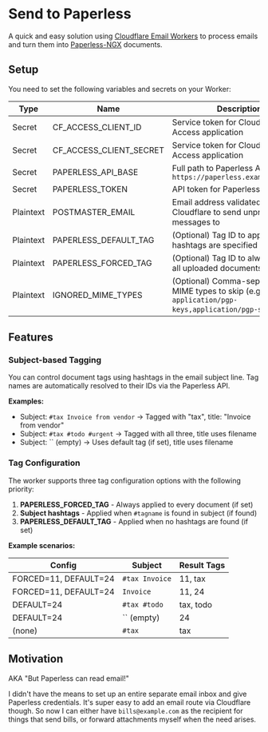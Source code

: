 # Send to Paperless

A quick and easy solution using [Cloudflare Email Workers](https://developers.cloudflare.com/email-routing/email-workers/) to process
emails and turn them into [Paperless-NGX](https://docs.paperless-ngx.com/) documents.

## Setup

You need to set the following variables and secrets on your Worker:

| Type      | Name                    | Description                                                             |
|-----------|-------------------------|-------------------------------------------------------------------------|
| Secret    | CF_ACCESS_CLIENT_ID     | Service token for Cloudflare Access application                         |
| Secret    | CF_ACCESS_CLIENT_SECRET | Service token for Cloudflare Access application                         |
| Secret    | PAPERLESS_API_BASE      | Full path to Paperless API, e.g. `https://paperless.example.com/api`    |
| Secret    | PAPERLESS_TOKEN         | API token for Paperless                                                 |
| Plaintext | POSTMASTER_EMAIL        | Email address validated in Cloudflare to send unprocessable messages to |
| Plaintext | PAPERLESS_DEFAULT_TAG   | (Optional) Tag ID to apply when no hashtags are specified               |
| Plaintext | PAPERLESS_FORCED_TAG    | (Optional) Tag ID to always apply to all uploaded documents             |
| Plaintext | IGNORED_MIME_TYPES      | (Optional) Comma-separated list of MIME types to skip (e.g. `application/pgp-keys,application/pgp-signature`) |

## Features

### Subject-based Tagging

You can control document tags using hashtags in the email subject line. Tag names are automatically resolved to their IDs via the Paperless API.

**Examples:**

- Subject: `#tax Invoice from vendor` → Tagged with "tax", title: "Invoice from vendor"
- Subject: `#tax #todo #urgent` → Tagged with all three, title uses filename
- Subject: `` (empty) → Uses default tag (if set), title uses filename

### Tag Configuration

The worker supports three tag configuration options with the following priority:

1. **PAPERLESS_FORCED_TAG** - Always applied to every document (if set)
2. **Subject hashtags** - Applied when `#tagname` is found in subject (if found)
3. **PAPERLESS_DEFAULT_TAG** - Applied when no hashtags are found (if set)

**Example scenarios:**

| Config | Subject | Result Tags |
|--------|---------|-------------|
| FORCED=11, DEFAULT=24 | `#tax Invoice` | 11, tax |
| FORCED=11, DEFAULT=24 | `Invoice` | 11, 24 |
| DEFAULT=24 | `#tax #todo` | tax, todo |
| DEFAULT=24 | `` (empty) | 24 |
| (none) | `#tax` | tax |

## Motivation

AKA "But Paperless can read email!"

I didn't have the means to set up an entire separate email inbox and give Paperless credentials. It's super easy to add an email route
via Cloudflare though. So now I can either have `bills@example.com` as the recipient for things that send bills, or forward attachments
myself when the need arises.
